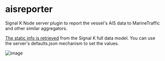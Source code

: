 # aisreporter
Signal K Node server plugin to report the vessel's AIS data to MarineTraffic and other similar aggregators.

[The static info is retrieved](https://github.com/SignalK/aisreporter/blob/d7e608f7a70bce39e47a00a1df3fc26701f841a0/index.js#L208-L215) from the Signal K full data model. You can use the server's defaults.json mechanism to set the values.

![image](https://user-images.githubusercontent.com/1049678/30029804-6207916a-9193-11e7-99d1-fbca6a9c8627.png)
